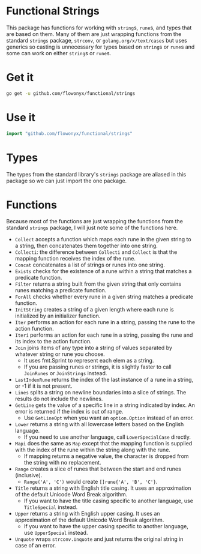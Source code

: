 # Functional Strings

This package has functions for working with `string`s, `rune`s, and types that are based on them. Many of them are just wrapping functions from the standard `strings` package, `strconv`, or `golang.org/x/text/cases` but uses generics so casting is unnecessary for types based on `string`s or `rune`s and some can work on either `string`s or `rune`s.

# Get it

```sh
go get -u github.com/flowonyx/functional/strings
```

# Use it

```go
import "github.com/flowonyx/functional/strings"
```

# Types

The types from the standard library's `strings` package are aliased in this package so we can just import the one package.

# Functions

Because most of the functions are just wrapping the functions from the standard `strings` package, I will just note some of the functions here.

* `Collect` accepts a function which maps each rune in the given string to a string, then concatenates them together into one string.
* `Collecti`: the difference between `Collecti` and `Collect` is that the mapping function receives the index of the rune.
* `Concat` concatenates a list of strings or runes into one string.
* `Exists` checks for the existence of a rune within a string that matches a predicate function.
* `Filter` returns a string built from the given string that only contains runes matching a predicate function.
* `ForAll` checks whether every rune in a given string matches a predicate function.
* `InitString` creates a string of a given length where each rune is initialized by an initializer function.
* `Iter` performs an action for each rune in a string, passing the rune to the action function.
* `Iteri` performs an action for each rune in a string, passing the rune and its index to the action function.
* `Join` joins items of any type into a string of values separated by whatever string or rune you choose.
  * It uses fmt.Sprint to represent each elem as a string.
  * If you are passing runes or strings, it is slightly faster to call `JoinRunes` or `JoinStrings` instead.
* `LastIndexRune` returns the index of the last instance of a rune in a string, or -1 if it is not present.
* `Lines` splits a string on newline boundaries into a slice of strings. The results do not include the newlines.
* `GetLine` gets the value of a specific line in a string indicated by index. An error is returned if the index is out of range.
  * Use `GetLineOpt` when you want an `option.Option` instead of an error.
* `Lower` returns a string with all lowercase letters based on the English language.
  * If you need to use another language, call `LowerSpecialCase` directly.
* `Mapi` does the same as `Map` except that the mapping function is supplied with the index of the rune within the string along with the rune.
  * If mapping returns a negative value, the character is dropped from the string with no replacement.
* `Range` creates a slice of runes that between the start and end runes (inclusive).
  * `Range('A', 'C')` would create `[]rune{'A', 'B', 'C'}`.
* `Title` returns a string with English title casing. It uses an approximation of the default Unicode Word Break algorithm.
  * If you want to have the title casing specific to another language, use `TitleSpecial` instead.
* `Upper` returns a string with English upper casing. It uses an approximation of the default Unicode Word Break algorithm.
  * If you want to have the upper casing specific to another language, use `UpperSpecial` instead.
* `Unquote` wraps `strconv.Unquote` and just returns the original string in case of an error.